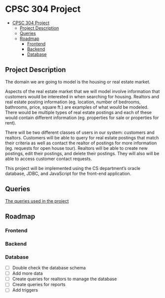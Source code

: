 # CPSC 304 Project

- [CPSC 304 Project](#cpsc-304-project)
  - [Project Description](#project-description)
  - [Queries](#queries)
  - [Roadmap](#roadmap)
    - [Frontend](#frontend)
    - [Backend](#backend)
    - [Database](#database)

## Project Description

The domain we are going to model is the housing or real estate market.

Aspects of the real estate market that we will model involve information that customers would be interested in when searching for housing. Realtors and real estate posting information (eg. location, number of bedrooms, bathrooms, price, square ft.) are examples of what would be modeled. There would be multiple types of real estate postings and each of these would contain different information (eg. properties for sale or properties for rent).

There will be two different classes of users in our system: customers and realtors. Customers will be able to query for real estate postings that match their criteria as well as contact the realtor of postings for more information (eg. requests for open house tour). Realtors will be able to create new postings, edit their postings, and delete their postings. They will also will be able to access customer contact requests.

This project will be implemented using the CS department’s oracle database, JDBC, and JavaScript for the front-end application.

## Queries

[The queries used in the project](QUERIES.md)

## Roadmap

### Frontend

### Backend

### Database

- [ ] Double check the database schema
- [ ] Add more data
- [ ] Create queries for realtors to manage the database
- [ ] Create queries for reports
- [ ] Add triggers
